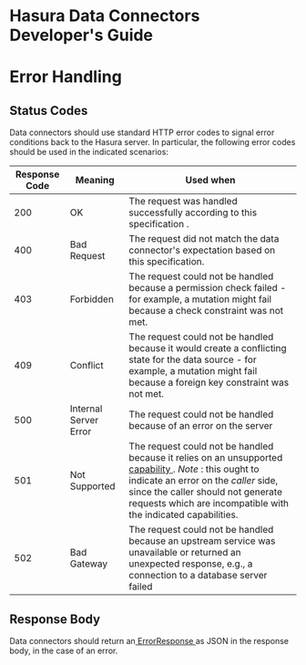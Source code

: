 # Hasura Data Connectors Developer's Guide

# Error Handling

## Status Codes

Data connectors should use standard HTTP error codes to signal error conditions back to the Hasura server. In particular, the following error codes should be used in the indicated scenarios:

| Response Code | Meaning | Used when |
|---|---|---|
| 200 | OK | The request was handled successfully according to this specification . |
| 400 | Bad Request | The request did not match the data connector's expectation based on this specification. |
| 403 | Forbidden | The request could not be handled because a permission check failed - for example, a mutation might fail because a check constraint was not met. |
| 409 | Conflict | The request could not be handled because it would create a conflicting state for the data source - for example, a mutation might fail because a foreign key constraint was not met. |
| 500 | Internal Server Error | The request could not be handled because of an error on the server |
| 501 | Not Supported | The request could not be handled because it relies on an unsupported[ capability ](capabilities.html). *Note* : this ought to indicate an error on the *caller* side, since the caller should not generate requests which are incompatible with the indicated capabilities. |
| 502 | Bad Gateway | The request could not be handled because an upstream service was unavailable or returned an unexpected response, e.g., a connection to a database server failed |


## Response Body

Data connectors should return an[ ErrorResponse ](../reference/types.html#errorresponse)as JSON in the response body, in the case of an error.